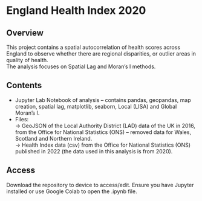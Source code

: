 # England Health Index 2020

## Overview
This project contains a spatial autocorrelation of health scores across England to observe whether there are regional disparities, or outlier areas in quality of health. <br>
The analysis focuses on Spatial Lag and Moran’s I methods.

## Contents
-	Jupyter Lab Notebook of analysis – contains pandas, geopandas, map creation, spatial lag, matplotlib, seaborn, Local (LISA) and Global Moran’s I. <br>
-	Files: <br>
    -> GeoJSON of the Local Authority District (LAD) data of the UK in 2016, from the Office for National Statistics (ONS) – removed data for Wales, Scotland and Northern Ireland. <br>
    -> Health Index data (csv) from the Office for National Statistics (ONS) published in 2022 (the data used in this analysis is from 2020).

## Access
Download the repository to device to access/edit. Ensure you have Jupyter installed or use Google Colab to open the .ipynb file.
